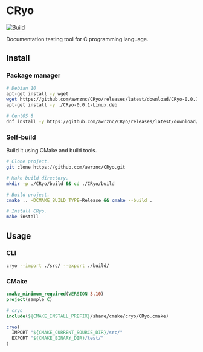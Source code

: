 CRyo
===

[![Build](https://github.com/awrznc/CRyo/actions/workflows/build.yml/badge.svg)](https://github.com/awrznc/CRyo/actions/workflows/build.yml)

Documentation testing tool for C programming language.

## Install

### Package manager

```bash
# Debian 10
apt-get install -y wget
wget https://github.com/awrznc/CRyo/releases/latest/download/CRyo-0.0.1-Linux.deb
apt-get install -y ./CRyo-0.0.1-Linux.deb

# CentOS 8
dnf install -y https://github.com/awrznc/CRyo/releases/latest/download/CRyo-0.0.1-Linux.rpm
```


### Self-build

Build it using CMake and build tools.

```bash
# Clone project.
git clone https://github.com/awrznc/CRyo.git

# Make build directory.
mkdir -p ./CRyo/build && cd ./CRyo/build

# Build project.
cmake .. -DCMAKE_BUILD_TYPE=Release && cmake --build .

# Install CRyo.
make install
```


## Usage

### CLI

```bash
cryo --import ./src/ --export ./build/
```


### CMake

```cmake
cmake_minimum_required(VERSION 3.10)
project(sample C)

# cryo
include(${CMAKE_INSTALL_PREFIX}/share/cmake/cryo/CRyo.cmake)

cryo(
  IMPORT "${CMAKE_CURRENT_SOURCE_DIR}/src/"
  EXPORT "${CMAKE_BINARY_DIR}/test/"
)
```
